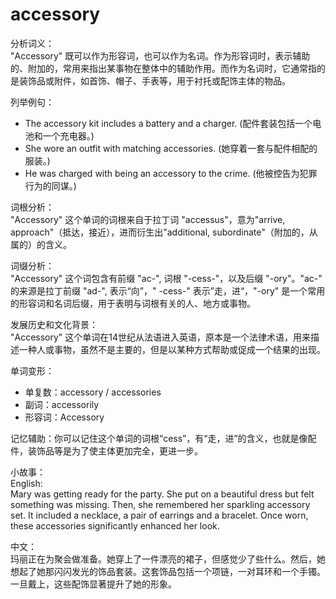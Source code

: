 # accessory

分析词义：  
"Accessory" 既可以作为形容词，也可以作为名词。作为形容词时，表示辅助的、附加的，常用来指出某事物在整体中的辅助作用。而作为名词时，它通常指的是装饰品或附件，如首饰、帽子、手表等，用于衬托或配饰主体的物品。

  

列举例句：

  

*   The accessory kit includes a battery and a charger. (配件套装包括一个电池和一个充电器。)
*   She wore an outfit with matching accessories. (她穿着一套与配件相配的服装。)
*   He was charged with being an accessory to the crime. (他被控告为犯罪行为的同谋。)

  

词根分析：  
"Accessory" 这个单词的词根来自于拉丁词 "accessus"，意为"arrive, approach"（抵达，接近），进而衍生出"additional, subordinate"（附加的，从属的）的含义。

  

词缀分析：  
"Accessory" 这个词包含有前缀 "ac-", 词根 "-cess-"，以及后缀 "-ory"。"ac-" 的来源是拉丁前缀 "ad-", 表示“向”，" -cess-" 表示”走，进“，"-ory" 是一个常用的形容词和名词后缀，用于表明与词根有关的人、地方或事物。

  

发展历史和文化背景：  
"Accessory" 这个单词在14世纪从法语进入英语，原本是一个法律术语，用来描述一种人或事物，虽然不是主要的，但是以某种方式帮助或促成一个结果的出现。

  

单词变形：

  

*   单复数：accessory / accessories
*   副词：accessorily
*   形容词：Accessory

  

记忆辅助：你可以记住这个单词的词根“cess”，有“走，进”的含义，也就是像配件，装饰品等是为了使主体更加完全，更进一步。

  

小故事：  
English:  
Mary was getting ready for the party. She put on a beautiful dress but felt something was missing. Then, she remembered her sparkling accessory set. It included a necklace, a pair of earrings and a bracelet. Once worn, these accessories significantly enhanced her look.

  

中文：  
玛丽正在为聚会做准备。她穿上了一件漂亮的裙子，但感觉少了些什么。然后，她想起了她那闪闪发光的饰品套装。这套饰品包括一个项链，一对耳环和一个手镯。一旦戴上，这些配饰显著提升了她的形象。
